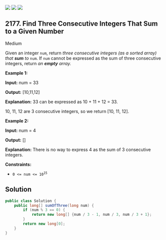 [![](https://img.shields.io/github/stars/javadev/LeetCode-in-Java?label=Stars&style=flat-square)](https://github.com/javadev/LeetCode-in-Java)
[![](https://img.shields.io/github/forks/javadev/LeetCode-in-Java?label=Fork%20me%20on%20GitHub%20&style=flat-square)](https://github.com/javadev/LeetCode-in-Java/fork)
[![](https://img.shields.io/badge/-LeetCode%20in%20Kotlin-blue?style=flat-square)](https://github.com/javadev/LeetCode-in-Kotlin)

## 2177\. Find Three Consecutive Integers That Sum to a Given Number

Medium

Given an integer `num`, return _three consecutive integers (as a sorted array)_ _that **sum** to_ `num`. If `num` cannot be expressed as the sum of three consecutive integers, return _an **empty** array._

**Example 1:**

**Input:** num = 33

**Output:** [10,11,12]

**Explanation:** 33 can be expressed as 10 + 11 + 12 = 33. 

10, 11, 12 are 3 consecutive integers, so we return [10, 11, 12]. 

**Example 2:**

**Input:** num = 4

**Output:** []

**Explanation:** There is no way to express 4 as the sum of 3 consecutive integers. 

**Constraints:**

*   <code>0 <= num <= 10<sup>15</sup></code>

## Solution

```java
public class Solution {
    public long[] sumOfThree(long num) {
        if (num % 3 == 0) {
            return new long[] {num / 3 - 1, num / 3, num / 3 + 1};
        }
        return new long[0];
    }
}
```